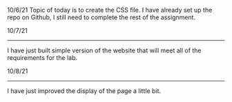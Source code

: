 10/6/21
Topic of today is to create the CSS file. I have already set up the repo on Github, I still need to complete the rest of the assignment. 

10/7/21
___
I have just built simple version of the website that will meet all of the requirements for the lab.

10/8/21
___
I have just improved the display of the page a little bit.